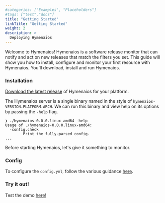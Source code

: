 ```yaml
---
#categories: ["Examples", "Placeholders"]
#tags: ["test","docs"] 
title: "Getting Started"
linkTitle: "Getting Started"
weight: 2
description: >
  Deploying Hymenaios
---
```


Welcome to Hymenaios! Hymenaios is a software release monitor that can notify and act on new releases that match the filters you set. This guide will show you how to install, configure and monitor your first resource with Hymenaios. You'll download, install and run Hymenaios.

### Installation

[Download the latest release](https://github.com/hymenaios-io/Hymenaios/releases) of Hymenaios for your platform.

The Hymenaios server is a single binary named in the style of `hymenaios-VERSION.PLATFORM.ARCH`. We can run this binary and view help on its options by passing the `-help` flag.
```
❯ ./hymenaios-0.0.0.linux-amd64 -help
Usage of ./hymenaios-0.0.0.linux-amd64:
  -config.check
        Print the fully-parsed config.
...
```
Before starting Hymenaios, let's give it something to monitor.

### Config

To configure the `config.yml`, follow the various guidance [here](/docs/config).

### Try it out!

Test the demo [here!](/demo/approvals)
